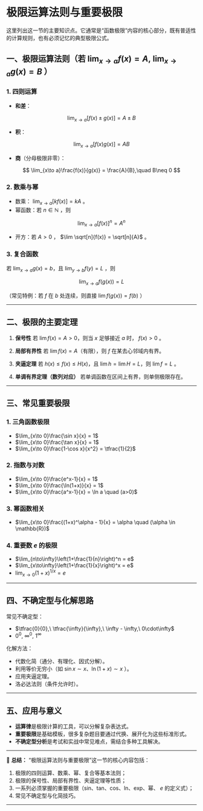 # 极限运算法则与重要极限
这里列出这一节的主要知识点。它通常是“函数极限”内容的核心部分，既有普适性的计算规则，也有必须记忆的典型极限公式。


## 一、极限运算法则（若 $\lim_{x\to a} f(x)=A,\ \lim_{x\to a} g(x)=B$ ）

### 1. 四则运算

* **和差**：

$$
\lim_{x\to a}[f(x)\pm g(x)] = A \pm B
$$
* **积**：

$$
\lim_{x\to a}[f(x)g(x)] = AB
$$

* **商**（分母极限非零）：

$$
\lim_{x\to a}\frac{f(x)}{g(x)} = \frac{A}{B},\quad B\neq 0
$$

### 2. 数乘与幂

* 数乘： $\lim_{x\to a}[k f(x)] = kA$ 。
* 幂函数：若 $n\in\mathbb{N}$ ，则

$$
\lim_{x\to a}[f(x)]^n = A^n
$$

* 开方：若 $A>0$ ， $\lim \sqrt[n]{f(x)} = \sqrt[n]{A}$ 。

### 3. 复合函数

若 $\lim_{x\to a} g(x) = b$，且 $\lim_{y\to b} f(y) = L$ ，则

$$
\lim_{x\to a} f(g(x)) = L
$$

（常见特例：若 $f$ 在 $b$ 处连续，则直接 $\lim f(g(x))=f(b)$ ）

---

## 二、极限的主要定理

1. **保号性**
   若 $\lim f(x)=A>0$，则当 $x$ 足够接近 $a$ 时， $f(x)>0$ 。

2. **局部有界性**
   若 $\lim f(x)=A$（有限），则 $f$ 在某去心邻域内有界。

3. **夹逼定理**
   若 $h(x)\le f(x)\le H(x)$，且 $\lim h=\lim H=L$，则 $\lim f=L$ 。

4. **单调有界定理（数列对应）**
   若单调函数在区间上有界，则单侧极限存在。

---

## 三、常见重要极限

### 1. 三角函数极限
- $\lim_{x\to 0}\frac{\sin x}{x} = 1$
- $\lim_{x\to 0}\frac{\tan x}{x} = 1$
- $\lim_{x\to 0}\frac{1-\cos x}{x^2} = \tfrac{1}{2}$

### 2. 指数与对数

- $\lim_{x\to 0}\frac{e^x-1}{x} = 1$
- $\lim_{x\to 0}\frac{\ln(1+x)}{x} = 1$
- $\lim_{x\to 0}\frac{a^x-1}{x} = \ln a \quad (a>0)$

### 3. 幂函数相关

- $\lim_{x\to 0}\frac{(1+x)^\alpha - 1}{x} = \alpha \quad (\alpha \in \mathbb{R})$

### 4. 重要数 $e$ 的极限

- $\lim_{n\to\infty}\left(1+\frac{1}{n}\right)^n = e$
- $\lim_{x\to\infty}\left(1+\frac{1}{x}\right)^x = e$
- $\lim_{x\to 0}(1+x)^{1/x} = e$

---

## 四、不确定型与化解思路

常见不确定型：

- $\tfrac{0}{0},\ \tfrac{\infty}{\infty},\ \infty - \infty,\ 0\cdot\infty$
- $0^0,\ \infty^0,\ 1^\infty$

化解方法：

* 代数化简（通分、有理化、因式分解）。
* 利用等价无穷小（如 $\sin x \sim x$、$\ln(1+x)\sim x$ ）。
* 应用夹逼定理。
* 洛必达法则（条件允许时）。

---

## 五、应用与意义

* **运算律**是极限计算的工具，可以分解复杂表达式。
* **重要极限**是基础模板，很多复杂题目要通过代换、展开化为这些标准形式。
* **不确定型分析**是考试和实战中常见难点，需结合多种工具解决。

---

📌 **总结：**
“极限运算法则与重要极限”这一节的核心内容包括：

1. 极限的四则运算、数乘、幂、复合等基本法则；
2. 极限的保号性、局部有界性、夹逼定理等性质；
3. 一系列必须掌握的重要极限（sin、tan、cos、ln、exp、幂、 $e$ 的定义式）；
4. 常见不确定型与化简技巧。

---

